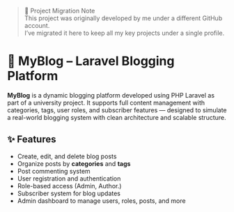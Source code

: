 > 🔄 Project Migration Note  
This project was originally developed by me under a different GitHub account.  
I’ve migrated it here to keep all my key projects under a single profile.

# 📝 MyBlog – Laravel Blogging Platform  

**MyBlog** is a dynamic blogging platform developed using PHP Laravel as part of a university project. It supports full content management with categories, tags, user roles, and subscriber features — designed to   simulate a real-world blogging system with clean architecture and scalable structure.  

## ✨ Features  

- Create, edit, and delete blog posts  
- Organize posts by **categories** and **tags**  
- Post commenting system  
- User registration and authentication  
- Role-based access (Admin, Author.)  
- Subscriber system for blog updates  
- Admin dashboard to manage users, roles, posts, and more  
